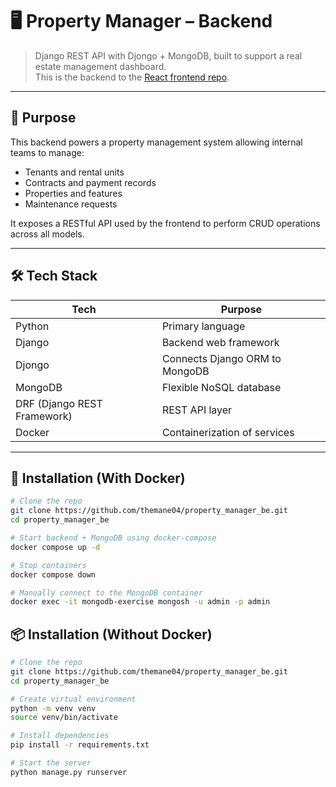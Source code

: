 # 🖥️ Property Manager – Backend

> Django REST API with Djongo + MongoDB, built to support a real estate management dashboard.  
> This is the backend to the [React frontend repo](https://github.com/themane04/property_manager_fe.git).

---

## 🎯 Purpose

This backend powers a property management system allowing internal teams to manage:

- Tenants and rental units
- Contracts and payment records
- Properties and features
- Maintenance requests

It exposes a RESTful API used by the frontend to perform CRUD operations across all models.

---

## 🛠️ Tech Stack

| Tech                        | Purpose                        |
|-----------------------------|--------------------------------|
| Python                      | Primary language               |
| Django                      | Backend web framework          |
| Djongo                      | Connects Django ORM to MongoDB |
| MongoDB                     | Flexible NoSQL database        |
| DRF (Django REST Framework) | REST API layer                 |
| Docker                      | Containerization of services   |

---

## 🐳 Installation (With Docker)

```bash
# Clone the repo
git clone https://github.com/themane04/property_manager_be.git
cd property_manager_be

# Start backend + MongoDB using docker-compose
docker compose up -d

# Stop containers
docker compose down

# Manually connect to the MongoDB container
docker exec -it mongodb-exercise mongosh -u admin -p admin
```

## 📦 Installation (Without Docker)

```bash
# Clone the repo
git clone https://github.com/themane04/property_manager_be.git
cd property_manager_be

# Create virtual environment
python -m venv venv
source venv/bin/activate

# Install dependencies
pip install -r requirements.txt

# Start the server
python manage.py runserver
```
